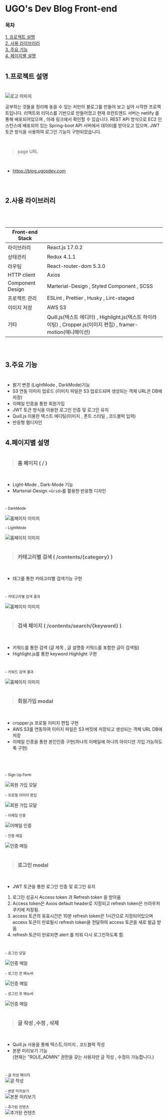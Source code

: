 #
# UGO's Dev Blog Front-end 

### 목차

[1. 프로젝트 설명](#1.프로젝트-설명 )
<br/>
[2. 사용 라이브러리](#2.사용-라이브러리)
<br/>
[3. 주요 기능](#3.주요-기능)
<br/>
[4. 페이지별 설명](#4.페이지별-설명)
<br/>

#
## 1.프로젝트 설명 
#
![로고 이미지](https://img1.daumcdn.net/thumb/R1280x0/?scode=mtistory2&fname=https%3A%2F%2Fblog.kakaocdn.net%2Fdn%2FEACL2%2FbtrnfBYVtgA%2FL4dVWu9Dv4RddOZrhwxBrK%2Fimg.png)


공부하는 것들을 정리해 놓을 수 있는 저만의 블로그를 만들어 보고 싶어 시작한 프로젝트입니다. 리액트와 리덕스를 기반으로 만들어졌고 현재 프런트엔드 서버는 netlify 를 통해 배포되어있으며 , 아래 링크에서 확인할 수 있습니다. REST API 방식으로 EC2 인스턴스에 배포되어 있는 Spring-boot API 서버에서 데이터를 받아오고 있으며. JWT 토큰 방식을 사용하여 로그인 기능이 구현되었습니다. 

<br/>

> page URL

<br/>

- https://blog.ugosdev.com

<br/>

#
## 2.사용 라이브러리
#

<br/>

Front-end Stack||
--|--  
라이브러리|React.js 17.0.2
상태관리|Redux 4.1.1
라우팅| React-router-dom 5.3.0
HTTP client | Axios 
Component Design | Marterial-Design , Styled Component , SCSS
프로젝트 관리| ESLint , Prettier , Husky , Lint-staged
이미지 저장 | AWS S3
기타| Quill.js(텍스트 에디터) , Highlight.js(텍스트 하이라이팅) , Cropper.js(이미지 편집) , framer-motion(애니메이션)



<br/>

#
## 3.주요 기능
#
- 밝기 변경 (LightMode , DarkMode)기능
- S3 연동 이미지 업로드 (이미지 파일은 S3 업로드되며 생성되는 객체 URL은 DB에 저장)
- 이메일 인증을 통한 회원가입
- JWT 토큰 방식을 이용한 로그인 인증 및 로그인 유지
- Quill.js 이용한 텍스트 에디팅(이미지 , 폰트 스타일 , 코드블럭 입력)
- 반응형 웹디자인

#
## 4.페이지별 설명 
#

> ###   홈 페이지 ( / )
<br/>

- Light-Mode , Dark-Mode 기능
- Marterial-Design `<Grid>`를 활용한 반응형 디자인 
#

<small> - DarkMode</small>
<br/>

![홈페이지 이미지](https://blog.kakaocdn.net/dn/ORuNs/btrniUcEtVb/KvL3dMr3KzQCi6T1Gkmebk/img.png)
<br/>

<small> - LightMode</small>
<br/>

![홈페이지 이미지](https://blog.kakaocdn.net/dn/bycczD/btrnc9905FX/wvLTaMWCwGUfneZ2zqWkWk/img.png)

#

> ### 카테고리별 검색 ( /contents/{category} )
<br/>

- 태그를 통한 카테고리별 검색기능 구현

#

<small> - 카테고리별 검색 결과</small>
<br/>

![홈페이지 이미지](https://blog.kakaocdn.net/dn/bDfsGI/btrnfBkrh2S/l7Q3fu2XEiiv4zE5J055p1/img.png)


#
> ### 검색 페이지 ( /contents/search/{keyword} )
<br/>

- 키워드를 통한 검색 (글 제목 , 글 설명중 키워드를 포함한 글이 검색됨)
- Highlight.js를 통한 keyword Highlight 구현 

#


<small> - 키워드 검색 결과</small>
<br/>

![홈페이지 이미지](https://blog.kakaocdn.net/dn/zpD16/btrnfA6ZOQV/2jD5jAyztuMkD21THpVbFk/img.png)


#

> ### 회원가입 modal
<br/>

- cropper.js  프로필 이미지 편집 구현
- AWS S3를 연동하여 이미지 파일은 S3 버킷에 저장되고 생성되는 객체 URL DB에 저장
- 이메일 인증을 통한 본인인증 구현(하나의 이메일에 하나의 아이디만 가입 가능하도록 구현)

#
<br/>

<small>- Sign Up Form</small>
<br/>

![회원 가입 모달](https://blog.kakaocdn.net/dn/n4X7Z/btrniT54sG0/87bvW4FHWuesJAKF75Afe0/img.png)

<small>- 프로필 이미지 편집</small>
<br/>

![회원 가입 모달](https://blog.kakaocdn.net/dn/8Bv5r/btrnhBLlMSq/yANuUkY5QJu7K9wOhzTWg1/img.png)

<small>- 이메일 인증</small>
<br/>

![이메일 인증](https://blog.kakaocdn.net/dn/wVB8u/btrniUYecvQ/80VsnB1j54oVuku2euG5U0/img.png)

<small>- 인증 메일</small>
<br/>

![인증 메일](https://blog.kakaocdn.net/dn/HThpG/btrnkw3k2Hq/AZnnat9K6OP0Bid4DChtAK/img.png)

#


> ### 로그인 modal
<br/>

- JWT 토큰을 통한 로그인 인증 및 로그인 유지 

1. 로그인 성공시 Access token 과 Refresh token 을 받아옴<br/>
2. Access token은 Axios default header로 지정되고 refresh token은 브라우저 쿠키에 저장됨. <br/>
3. access 토큰의 유효시간은 10분 refresh token은 1시간으로 지정되어있으며 
access 토큰이 만료될시 refresh token을 전달하여 access 토큰을 새로 발급 받음<br/>
4. refresh 토큰이 만료되면 alert 를 띄워 다시 로그인하도록 함.
#

<small>- 로그인 모달</small>
<br/>

![인증 메일](https://blog.kakaocdn.net/dn/q0LT6/btrnoBqviyh/tX06NKIns5XtzcP3bjJ3uk/img.png)

<small>- 로그인 전 메뉴바</small>
<br/>

![인증 메일](https://blog.kakaocdn.net/dn/buGeFK/btrniUE4tFi/DxsvTBTWQ8sWkZFxkF4l3k/img.png)

<small>- 로그인 후 메뉴바</small>
<br/>

![인증 메일](https://blog.kakaocdn.net/dn/m3JAG/btrno3AioxU/gI93XQfQmxJnnF9R0pvp6K/img.png)


#

> ### 글 작성 ,수정 , 삭제 
<br/>

- Quill.js 사용을 통해 텍스트,이미지 , 코드블럭 작성
- 본문 미리보기 기능 <br/>
(현재는 "ROLE_ADMIN" 권한을 갖는 사용자만 글 작성 , 수정이 가능합니다.)

#

<small>- 글 작성 페이지</small>
<br/>
![글 작성](https://blog.kakaocdn.net/dn/pUWud/btrnkwwF3q3/FrB7EsKPwf4BD7fW4rSKu1/img.png)

<small>- 본문 미리보기</small>
<br/>
![본문 미리보기](https://blog.kakaocdn.net/dn/or2qm/btrnji6MatU/q7krDTbpntw5uemPmAU6n0/img.png)


<small>- 추가된 컨텐츠</small>
<br/>
![추가된 컨텐츠](https://blog.kakaocdn.net/dn/3KYgq/btrnjeQFkCp/PZSJUOdE3Sdkpe6h4YCPKK/img.png)


#
#
#
